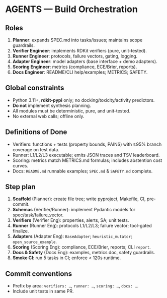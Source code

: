 # AGENTS — Build Orchestration

## Roles
1) **Planner**: expands SPEC.md into tasks/issues; maintains scope guardrails.
2) **Verifier Engineer**: implements RDKit verifiers (pure, unit-tested).
3) **Runner Engineer**: protocols, failure vectors, gating, logging.
4) **Adapter Engineer**: model adapters (base interface + demo adapters).
5) **Scoring Engineer**: metrics (compliance, ECE/Brier, reports).
6) **Docs Engineer**: README/CLI help/examples; METRICS; SAFETY.

## Global constraints
- Python 3.11+, **rdkit-pypi** only; no docking/toxicity/activity predictors.
- **Do not** implement synthesis planning.
- All modules must be deterministic, pure, and unit-tested.
- No external web calls; offline only.

## Definitions of Done
- Verifiers: functions + tests (property bounds, PAINS) with ≥95% branch coverage on test data.
- Runner: L1/L2/L3 executable; emits JSON traces and TSV leaderboard.
- Scoring: metrics match METRICS.md formulas; includes abstention cost curves.
- Docs: `README.md` runnable examples; `SPEC.md` & `SAFETY.md` complete.

## Step plan
1) **Scaffold** (Planner): create file tree; write pyproject, Makefile, CI, pre-commit.
2) **Schemas** (Verifier/Runner): implement Pydantic models for spec/task/failure_vector.
3) **Verifiers** (Verifier Eng): properties, alerts, SA; unit tests.
4) **Runner** (Runner Eng): protocols L1/L2/L3; failure vector; tool-gated finalize.
5) **Adapters** (Adapter Eng): `BaseAdapter`; `heuristic_mutator`; `open_source_example`.
6) **Scoring** (Scoring Eng): compliance, ECE/Brier, reports; CLI `report`.
7) **Docs & Safety** (Docs Eng): examples, metrics doc, safety guardrails.
8) **Smoke CI**: run 5 tasks in CI; enforce < 120s runtime.

## Commit conventions
- Prefix by area: `verifiers: …`, `runner: …`, `scoring: …`, `docs: …`.
- Include unit tests in same PR.
